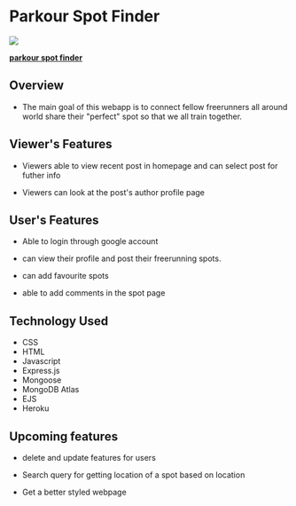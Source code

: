 # Parkour Spot Finder

![](https://i.imgur.com/cfPyVCX.jpg)

**[parkour spot finder](https://github.com/Aryan2000x/project2)**

## Overview

- The main goal of this webapp is to connect fellow freerunners all around world share their "perfect" spot so that we all train together.

## Viewer's Features

- Viewers able to view recent post in homepage and can select post for futher info

- Viewers can look at the post's author profile page

## User's Features

- Able to login through google account

- can view their profile and post their freerunning spots.

- can add favourite spots

- able to add comments in the spot page

## Technology Used

- CSS
- HTML
- Javascript
- Express.js
- Mongoose
- MongoDB Atlas
- EJS
- Heroku

## Upcoming features

- delete and update features for users

- Search query for getting location of a spot based on location

- Get a better styled webpage
